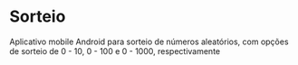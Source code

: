 # Sorteio
Aplicativo mobile Android para sorteio de números aleatórios, com opções de sorteio de 0 - 10, 0 - 100 e 0 - 1000, respectivamente
